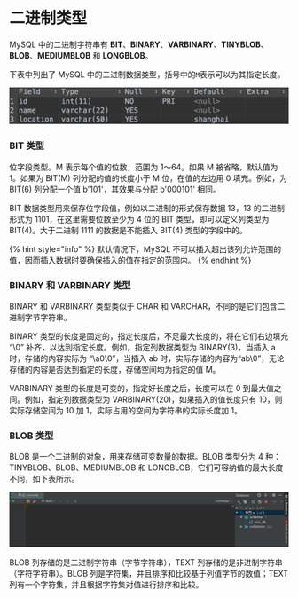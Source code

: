 # 二进制类型

MySQL 中的二进制字符串有 **BIT**、**BINARY**、**VARBINARY**、**TINYBLOB**、**BLOB**、**MEDIUMBLOB** 和 **LONGBLOB**。  
  
下表中列出了 MySQL 中的二进制数据类型，括号中的`M`表示可以为其指定长度。

![](../.gitbook/assets/image%20%2849%29.png)

### BIT 类型

位字段类型。M 表示每个值的位数，范围为 1～64。如果 M 被省略，默认值为 1。如果为 BIT\(M\) 列分配的值的长度小于 M 位，在值的左边用 0 填充。例如，为 BIT\(6\) 列分配一个值 b'101'，其效果与分配 b'000101' 相同。

BIT 数据类型用来保存位字段值，例如以二进制的形式保存数据 13，13 的二进制形式为 1101，在这里需要位数至少为 4 位的 BIT 类型，即可以定义列类型为 BIT\(4\)。大于二进制 1111 的数据是不能插入 BIT\(4\) 类型的字段中的。

{% hint style="info" %}
默认情况下，MySQL 不可以插入超出该列允许范围的值，因而插入数据时要确保插入的值在指定的范围内。
{% endhint %}

### BINARY 和 VARBINARY 类型

BINARY 和 VARBINARY 类型类似于 CHAR 和 VARCHAR，不同的是它们包含二进制字节字符串。

BINARY 类型的长度是固定的，指定长度后，不足最大长度的，将在它们右边填充 “\0” 补齐，以达到指定长度。例如，指定列数据类型为 BINARY\(3\)，当插入 a 时，存储的内容实际为 “\a0\0”，当插入 ab 时，实际存储的内容为“ab\0”，无论存储的内容是否达到指定的长度，存储空间均为指定的值 M。

VARBINARY 类型的长度是可变的，指定好长度之后，长度可以在 0 到最大值之间。例如，指定列数据类型为 VARBINARY\(20\)，如果插入的值长度只有 10，则实际存储空间为 10 加 1，实际占用的空间为字符串的实际长度加 1。

### BLOB 类型

BLOB 是一个二进制的对象，用来存储可变数量的数据。BLOB 类型分为 4 种：TINYBLOB、BLOB、MEDIUMBLOB 和 LONGBLOB，它们可容纳值的最大长度不同，如下表所示。

![](../.gitbook/assets/image%20%2836%29.png)

BLOB 列存储的是二进制字符串（字节字符串），TEXT 列存储的是非进制字符串（字符字符串）。BLOB 列是字符集，并且排序和比较基于列值字节的数值；TEXT 列有一个字符集，并且根据字符集对值进行排序和比较。

